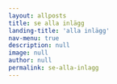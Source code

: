 ```yaml
---
layout: allposts
title: se alla inlägg
landing-title: 'alla inlägg'
nav-menu: true
description: null
image: null
author: null
permalink: se-alla-inlagg
---
```

